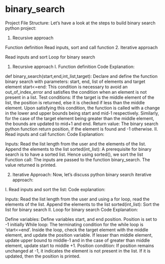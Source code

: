 # binary_search
Project File Structure:
Let’s have a look at the steps to build binary search python project:

1. Recursive approach

Function definition
Read inputs, sort and call function
2. Iterative approach

Read inputs and sort
Loop for binary search


1. Recursive approach
I. Function definition
Code Explanation:

def binary_search(start,end,int_list,target): Declare and define the function binary search with parameters: start, end, list of elements and target element
start<=end: This condition is necessary to avoid an out_of_index_error and satisfies the condition when an element is not present in a list.
Test conditions: If the target is the middle element of the list, the position is returned, else it is checked if less than the middle element. Upon satisfying this condition, the function is called with a change in the lower and upper bounds being start and mid-1 respectively. Similarly, for the case of the target element being greater than the middle element, the bounds are updated to mid+1 and end.
Return value: The binary search python function return position, if the element is found and -1 otherwise.
II. Read inputs and call function:
Code Explanation:

Inputs: Read the list length from the user and the elements of the list. Append the elements to the list
sorted(int_list): A prerequisite for binary search is to have a sorted list. Hence using sorted(), we sort the list
Function call: The inputs are passed to the function binary_search. The value returned is printed.


2. Iterative Approach:
Now, let’s discuss python binary search iterative approach:

I. Read inputs and sort the list:
Code explanation:

Inputs: Read the list length from the user and using a for loop, read the elements of the list. Append the elements to the list
sorted(int_list): Sort the list for binary search
II. Loop for binary search
Code Explanation:

Define variables: Define variables start, and end position. Position is set to -1 initially
While loop: The terminating condition for the while loop is ‘start<=end’. Inside the loop, check the target element with the middle element, and update the position variable. If lesser than middle element, update upper bound to middle-1 and in the case of greater than middle element, update start to middle +1.
Position condition: If position remains unchanged at -1, it indicates the element is not present in the list. If it is updated, then the position is printed.
